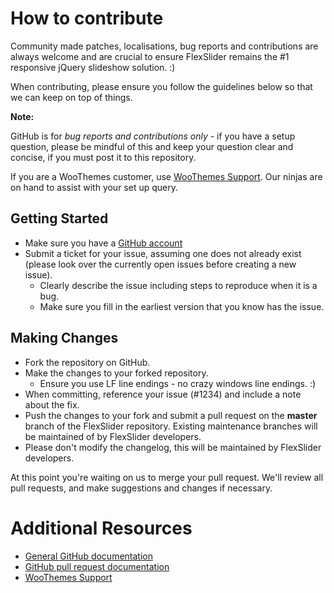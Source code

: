 # How to contribute

Community made patches, localisations, bug reports and contributions are always welcome and are crucial to ensure FlexSlider remains the #1 responsive jQuery slideshow solution. :)

When contributing, please ensure you follow the guidelines below so that we can keep on top of things.

__Note:__ 

GitHub is for *bug reports and contributions only* - if you have a setup question, please be mindful of this and keep your question clear and concise, if you must post it to this repository.

If you are a WooThemes customer, use [WooThemes Support](http://support.woothemes.com). Our ninjas are on hand to assist with your set up query.

## Getting Started

* Make sure you have a [GitHub account](https://github.com/signup/free)
* Submit a ticket for your issue, assuming one does not already exist (please look over the currently open issues before creating a new issue).
  * Clearly describe the issue including steps to reproduce when it is a bug.
  * Make sure you fill in the earliest version that you know has the issue.

## Making Changes

* Fork the repository on GitHub.
* Make the changes to your forked repository.
  * Ensure you use LF line endings - no crazy windows line endings. :)
* When committing, reference your issue (#1234) and include a note about the fix.
* Push the changes to your fork and submit a pull request on the **master** branch of the FlexSlider repository. Existing maintenance branches will be maintained of by FlexSlider developers.
* Please don't modify the changelog, this will be maintained by FlexSlider developers.

At this point you're waiting on us to merge your pull request. We'll review all pull requests, and make suggestions and changes if necessary.

# Additional Resources

* [General GitHub documentation](http://help.github.com/)
* [GitHub pull request documentation](http://help.github.com/send-pull-requests/)
* [WooThemes Support](http://support.woothemes.com)